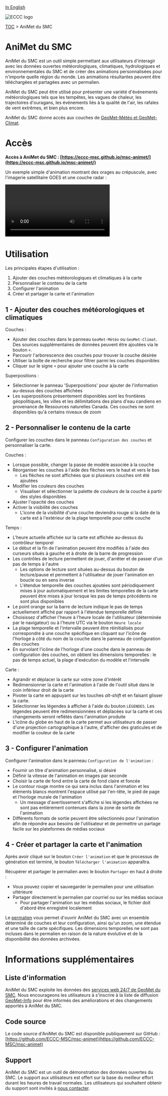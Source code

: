 [In English](readme_en.md)

![ECCC logo](../img_eccc-logo.png)

[TOC](../readme_fr.md) > AniMet du SMC

# AniMet du SMC

AniMet du SMC est un outil simple permettant aux utilisateurs d'interagir avec les données ouvertes météorologiques, climatiques, hydrologiques et environnementales du SMC et de créer des animations personnalisées pour n'importe quelle région du monde. Les animations résultantes peuvent être téléchargées et partagées avec un permalien.

AniMet du SMC peut être utilisé pour présenter une variété d'événements météorologiques tels que les tempêtes, les vagues de chaleur, les trajectoires d'ouragans, les événements liés à la qualité de l'air, les rafales de vent extrêmes, et bien plus encore.

AniMet du SMC donne accès aux couches de [GeoMet-Météo et GeoMet-Climat](../msc-geomet/readme_fr.md).

# Accès

**Accès à AniMet du SMC : [https://eccc-msc.github.io/msc-animet/](https://eccc-msc.github.io/msc-animet/)**

Un exemple simple d'animation montrant des orages au crépuscule, avec l'imagerie satellitaire GOES et une couche radar :

<video controls width="66%">
  <source src="https://collaboration.cmc.ec.gc.ca/cmc/cmos/public_doc/msc-animet/MSC-AniMet_20240522T2224Z_Orages_2024-04-22.mp4" type="video/mp4">
</video>
<br>

# Utilisation

Les principales étapes d'utilisation :

1. Ajouter des couches météorologiques et climatiques à la carte
2. Personnaliser le contenu de la carte
3. Configurer l'animation
4. Créer et partager la carte et l'animation

## 1 - Ajouter des couches météorologiques et climatiques

Couches :

* Ajouter des couches dans le panneau `GeoMet-Météo` ou `GeoMet-Climat`. Des sources supplémentaires de données peuvent être ajoutées via le bouton `+`.
* Parcourir l'arborescence des couches pour trouver la couche désirée
* Utiliser la boîte de recherche pour filtrer parmi les couches disponibles
* Cliquer sur le signe `+` pour ajouter une couche à la carte

Superpositions :

* Sélectionner le panneau 'Superpositions' pour ajouter de l'information au-dessus des couches affichées
* Les superpositions présentement disponibles sont les frontières géopolitiques, les villes et les délimitations des plans d'eau candiens en provenance de Ressources naturelles Canada. Ces couches ne sont disponibles qu'à certains niveaux de zoom

## 2 - Personnaliser le contenu de la carte

Configurer les couches dans le panneau `Configuration des couches` et personnaliser la carte.

Couches :

* Lorsque possible, changer la passe de modèle associée à la couche
* Réorganiser les couches à l'aide des flèches vers le haut et vers le bas
    * Les flèches ne sont affichées que si plusieurs couches ont été ajoutées
* Modifier les couleurs des couches
    * Visualiser et sélectionner la palette de couleurs de la couche à partir des styles disponibles
* Ajuster l'opacité des couches
* Activer la visibilité des couches
    * L'icone de la visibilité d'une couche deviendra rouge si la date de la carte est à l'extérieur de la plage temporelle pour cette couche


Temps :

* L'heure actuelle affichée sur la carte est affichée au-dessus du contrôleur temporel
* Le début et la fin de l'animation peuvent être modifiés à l'aide des curseurs situés à gauche et à droite de la barre de progression
* Les contrôles de lecture permettent de jouer, d'arrêter et de passer d'un pas de temps à l'autre
    * Les options de lecture sont situées au-dessus du bouton de lecture/pause et permettent à l'utilisateur de jouer l'animation en boucle ou en sens inverse
    * L'étendue temporelle des couches ajoutées sont périodiquement mises à jour automatiquement et les limites temporelles de la carte peuvent être mises à jour lorsque les pas de temps précédents ne sont plus disponibles
* Le point orange sur la barre de lecture indique le pas de temps actuellement affiché par rapport à l'étendue temporelle définie
* Choisissez d'afficher l'heure à l'heure locale de l'utilisateur (déterminée par le navigateur) ou à l'heure UTC via le bouton `Heure locale`
* La plage temporelle et l'intervalle peuvent être réinitialisés pour correspondre à une couche spécifique en cliquant sur l'icône de l'horloge à côté du nom de la couche dans le panneau de configuration des couches
* En survolant l'icône de l'horloge d'une couche dans le panneau de configuration des couches, on obtient les dimensions temporelles : le pas de temps actuel, la plage d'exécution du modèle et l'intervalle

Carte :

* Agrandir et déplacer la carte sur votre zone d'intérêt
* Redimensionner la carte et l'animation à l'aide de l'outil situé dans le coin inférieur droit de la carte
* Pivoter la carte en appuyant sur les touches _alt-shift_ et en faisant glisser la carte.
* Sélectionner les légendes à afficher à l'aide du bouton `LÉGENDES`. Les légendes peuvent être redimensionnées et déplacées sur la carte et ces changements seront reflétés dans l'animation produite
* L'icône du globe en haut de la carte permet aux utilisateurs de passer d'une projection cartographique à l'autre, d'afficher des graticules et de modifier la couleur de la carte

## 3 - Configurer l'animation

Configurer l'animation dans le panneau `Configuration de l'animation` :

* Fournir un titre d'animation personnalisé, si désiré
* Définir la vitesse de l'animation en images par seconde
* Choisir la carte de fond entre la carte de fond claire et foncée
* Le contour rouge montre ce qui sera inclus dans l'animation et les éléments blancs montrent l'espace utilisé par l'en-tête, le pied de page et l'horloge murale de l'animation
    * Un message d'avertissement s'affiche si les légendes affichées ne sont pas entièrement contenues dans la zone de sortie de l'animation
* Différents formats de sortie peuvent être sélectionnés pour l'animation afin de répondre aux besoins de l'utilisateur et de permettre un partage facile sur les plateformes de médias sociaux

## 4 - Créer et partager la carte et l'animation

Après avoir cliqué sur le bouton `Créer l'animation` et que le processus de génération est terminé, le bouton `Télécharger l'animation` apparaîtra.

Récupérer et partager le permalien avec le bouton `Partager` en haut à droite :

* Vous pouvez copier et sauvegarder le permalien pour une utilisation ultérieure
* Partager directement le permalien par courriel ou sur les médias sociaux
    * Pour partager l'animation sur les médias sociaux, le fichier doit d'abord être enregistré localement

Le [permalien](https://fr.wikipedia.org/wiki/Permalien) vous permet d'ouvrir AniMet du SMC avec un ensemble déterminé de couches et leur configuration, ainsi qu'un zoom, une étendue et une taille de carte spécifiques. Les dimensions temporelles ne sont pas incluses dans le permalien en raison de la nature évolutive et de la disponibilité des données archivées.

# Informations supplémentaires

## Liste d'information

AniMet du SMC exploite les données des [services web 24/7 de GeoMet du SMC](../msc-geomet/readme_fr.md). Nous encourageons les utilisateurs à s'inscrire à la liste de diffusion [GeoMet-Info](https://comm.collab.science.gc.ca/mailman3/postorius/lists/geomet-info/) pour être informés des améliorations et des changements apportés à AniMet du SMC.

## Code source

Le code source d'AniMet du SMC est disponible publiquement sur GitHub : [https://github.com/ECCC-MSC/msc-animet](https://github.com/ECCC-MSC/msc-animet)


## Support

AniMet du SMC est un outil de démonstration des données ouvertes du SMC. Le support aux utilisateurs est offert sur la base du meilleur effort durant les heures de travail normales. Les utilisateurs qui souhaitent obtenir du support sont invités à [nous contacter](https://www.meteo.gc.ca/mainmenu/contact_us_f.html).
